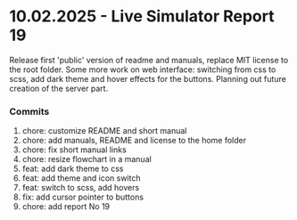 <h1>10.02.2025 - Live Simulator Report 19</h1>

<p>
    Release first 'public' version of readme and manuals, replace MIT license to the root folder. Some more work on web interface: switching from css to scss, add dark theme and hover effects for the buttons. Planning out future creation of the server part.
</p>

<h3>Commits</h3>
<ol>
    <li>chore: customize README and short manual</li>
    <li>chore: add manuals, README and license to the home folder</li>
    <li>chore: fix short manual links</li>
    <li>chore: resize flowchart in a manual</li>
    <li>feat: add dark theme to css</li>
    <li>feat: add theme and icon switch</li>
    <li>feat: switch to scss, add hovers</li>
    <li>fix: add cursor pointer to buttons</li>
    <li>chore: add report No 19</li>
</ol>